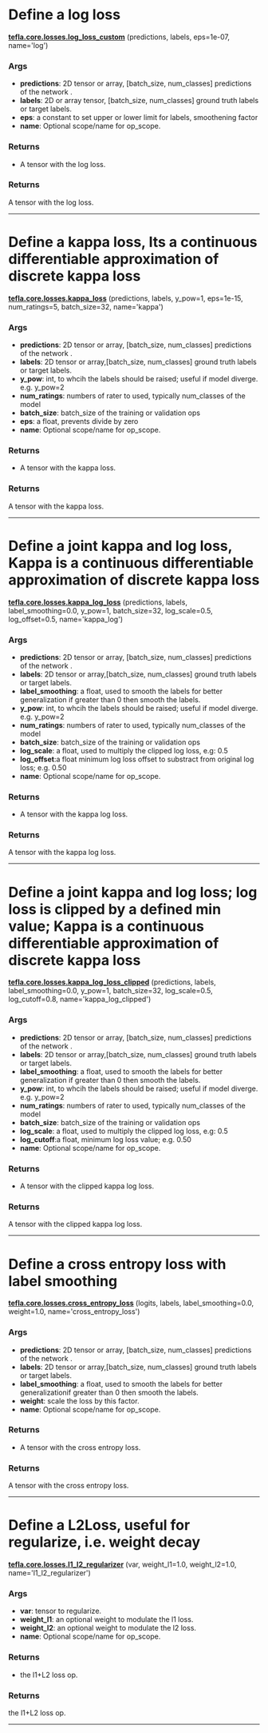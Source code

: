 # Define a log loss

<span class="extra_h1"><span style="color:black;"><a href=https://github.com/n3011/tefla/blob/master/tefla/core/losses.py#L11 target="_blank"><b>tefla.core.losses.log_loss_custom</b></a></span>  (predictions,  labels,  eps=1e-07,  name='log')</span>
<h3>Args</h3>


 - **predictions**: 2D tensor or array, [batch_size, num_classes] predictions of the network .
 - **labels**: 2D or array tensor, [batch_size, num_classes]  ground truth labels or target labels.
 - **eps**: a constant to set upper or lower limit for labels, smoothening factor
 - **name**: Optional scope/name for op_scope.
<h3>Returns</h3>


 - A tensor with the log loss.

<h3>Returns</h3>


A tensor with the log loss.

 ---------- 

# Define a kappa loss, Its a continuous differentiable approximation of discrete kappa loss

<span class="extra_h1"><span style="color:black;"><a href=https://github.com/n3011/tefla/blob/master/tefla/core/losses.py#L30 target="_blank"><b>tefla.core.losses.kappa_loss</b></a></span>  (predictions,  labels,  y_pow=1,  eps=1e-15,  num_ratings=5,  batch_size=32,  name='kappa')</span>
<h3>Args</h3>


 - **predictions**: 2D tensor or array, [batch_size, num_classes] predictions of the network .
 - **labels**: 2D tensor or array,[batch_size, num_classes]  ground truth labels or target labels.
 - **y_pow**: int, to whcih the labels should be raised; useful if model diverge. e.g. y_pow=2
 - **num_ratings**: numbers of rater to used, typically num_classes of the model
 - **batch_size**: batch_size of the training or validation ops
 - **eps**: a float, prevents divide by zero 
 - **name**: Optional scope/name for op_scope.
<h3>Returns</h3>


 - A tensor with the kappa loss.

<h3>Returns</h3>


A tensor with the kappa loss.

 ---------- 

# Define a joint kappa and log loss, Kappa is a continuous differentiable approximation of discrete kappa loss

<span class="extra_h1"><span style="color:black;"><a href=https://github.com/n3011/tefla/blob/master/tefla/core/losses.py#L69 target="_blank"><b>tefla.core.losses.kappa_log_loss</b></a></span>  (predictions,  labels,  label_smoothing=0.0,  y_pow=1,  batch_size=32,  log_scale=0.5,  log_offset=0.5,  name='kappa_log')</span>
<h3>Args</h3>


 - **predictions**: 2D tensor or array, [batch_size, num_classes] predictions of the network .
 - **labels**: 2D tensor or array,[batch_size, num_classes]  ground truth labels or target labels.
 - **label_smoothing**: a float, used to smooth the labels for better generalization if greater than 0 then smooth the labels.
 - **y_pow**: int, to whcih the labels should be raised; useful if model diverge. e.g. y_pow=2
 - **num_ratings**: numbers of rater to used, typically num_classes of the model
 - **batch_size**: batch_size of the training or validation ops
 - **log_scale**: a float, used to multiply the clipped log loss, e.g: 0.5
 - **log_offset**:a float minimum log loss offset to substract from original log loss; e.g. 0.50
 - **name**: Optional scope/name for op_scope.
<h3>Returns</h3>


 - A tensor with the kappa log loss.

<h3>Returns</h3>


A tensor with the kappa log loss.

 ---------- 

# Define a joint kappa and log loss; log loss is clipped by a defined min value; Kappa is a continuous differentiable approximation of discrete kappa loss

<span class="extra_h1"><span style="color:black;"><a href=https://github.com/n3011/tefla/blob/master/tefla/core/losses.py#L97 target="_blank"><b>tefla.core.losses.kappa_log_loss_clipped</b></a></span>  (predictions,  labels,  label_smoothing=0.0,  y_pow=1,  batch_size=32,  log_scale=0.5,  log_cutoff=0.8,  name='kappa_log_clipped')</span>
<h3>Args</h3>


 - **predictions**: 2D tensor or array, [batch_size, num_classes] predictions of the network .
 - **labels**: 2D tensor or array,[batch_size, num_classes]  ground truth labels or target labels.
 - **label_smoothing**: a float, used to smooth the labels for better generalization if greater than 0 then smooth the labels.
 - **y_pow**: int, to whcih the labels should be raised; useful if model diverge. e.g. y_pow=2
 - **num_ratings**: numbers of rater to used, typically num_classes of the model
 - **batch_size**: batch_size of the training or validation ops
 - **log_scale**: a float, used to multiply the clipped log loss, e.g: 0.5
 - **log_cutoff**:a float, minimum log loss value; e.g. 0.50
 - **name**: Optional scope/name for op_scope.
<h3>Returns</h3>


 - A tensor with the clipped kappa log loss.

<h3>Returns</h3>


A tensor with the clipped kappa log loss.

 ---------- 

# Define a cross entropy loss with label smoothing

<span class="extra_h1"><span style="color:black;"><a href=https://github.com/n3011/tefla/blob/master/tefla/core/losses.py#L125 target="_blank"><b>tefla.core.losses.cross_entropy_loss</b></a></span>  (logits,  labels,  label_smoothing=0.0,  weight=1.0,  name='cross_entropy_loss')</span>
<h3>Args</h3>


 - **predictions**: 2D tensor or array, [batch_size, num_classes] predictions of the network .
 - **labels**: 2D tensor or array,[batch_size, num_classes]  ground truth labels or target labels.
 - **label_smoothing**: a float, used to smooth the labels for better generalizationif greater than 0 then smooth the labels.
 - **weight**: scale the loss by this factor.
 - **name**: Optional scope/name for op_scope.
<h3>Returns</h3>


 - A tensor with the cross entropy loss.

<h3>Returns</h3>


A tensor with the cross entropy loss.

 ---------- 

# Define a L2Loss, useful for regularize, i.e. weight decay

<span class="extra_h1"><span style="color:black;"><a href=https://github.com/n3011/tefla/blob/master/tefla/core/losses.py#L151 target="_blank"><b>tefla.core.losses.l1_l2_regularizer</b></a></span>  (var,  weight_l1=1.0,  weight_l2=1.0,  name='l1_l2_regularizer')</span>
<h3>Args</h3>


 - **var**: tensor to regularize.
 - **weight_l1**: an optional weight to modulate the l1 loss.
 - **weight_l2**: an optional weight to modulate the l2 loss.
 - **name**: Optional scope/name for op_scope.
<h3>Returns</h3>


 - the l1+L2 loss op.

<h3>Returns</h3>


the l1+L2 loss op.

 ---------- 

